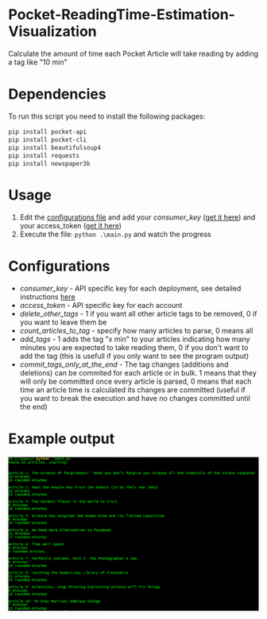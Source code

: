 # Pocket-ReadingTime-Estimation-Visualization
Calculate the amount of time each Pocket Article will take reading by adding a tag like "10 min"

# Dependencies
To run this script you need to install the following packages:
```
pip install pocket-api
pip install pocket-cli
pip install beautifulsoup4
pip install requests
pip install newspaper3k
```
# Usage

 1. Edit the [configurations file](https://github.com/msramalho/Pocket-ReadingTime-Estimation-Visualization/blob/master/configs.json) and add your *consumer_key* ([get it here](https://getpocket.com/developer/apps/new)) and your access_token ([get it here](http://reader.fxneumann.de/plugins/oneclickpocket/auth.php))
 2. Execute the file: `python .\main.py` and watch the progress

# Configurations

- *consumer_key* - API specific key for each deployment, see detailed instructions [here](https://github.com/rakanalh/pocket-cli#configuration)
- *access_token* - API specific key for each account
- *delete_other_tags* - 1 if you want all other article tags to be removed, 0 if you want to leave them be
- *count_articles_to_tag* - specify how many articles to parse, 0 means all
- *add_tags* - 1 adds the tag "x min" to your articles indicating how many minutes you are expected to take reading them, 0 if you don't want to add the tag (this is usefull if you only want to see the program output)
- *commit_tags_only_at_the_end* - The tag changes (additions and deletions) can be commited for each article or in bulk. 1 means that they will only be committed once every article is parsed, 0 means that each time an article time is calculated its changes are committed (useful if you want to break the execution and have no changes committed until the end)

# Example output
 ![Example output image](https://github.com/msramalho/Pocket-ReadingTime-Estimation-Visualization/blob/master/images/exampleLog.PNG)
